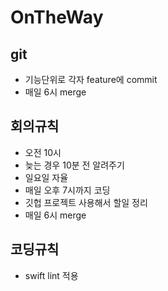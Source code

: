 # OnTheWay

## git

- 기능단위로 각자 feature에 commit
- 매일 6시 merge



## 회의규칙

- 오전 10시
- 늦는 경우 10분 전 알려주기
- 일요일 자율
- 매일 오후 7시까지 코딩
- 깃헙 프로젝트 사용해서 할일 정리
- 매일 6시 merge



## 코딩규칙

- swift lint 적용



